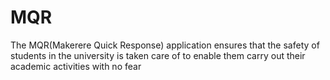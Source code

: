 # MQR
The MQR(Makerere Quick Response) application ensures that the safety of students in the university is taken care of to enable them carry out their academic activities with no fear 
